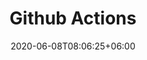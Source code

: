 ---
title: "Github Actions"
date: 2020-06-08T08:06:25+06:00
description: Introduction to Sample Post
menu:
  sidebar:
    name: Github Actions
    identifier: github_actions
    parent: ci_cd
    weight: 10
---